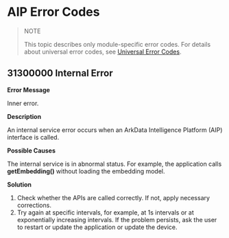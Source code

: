 # AIP Error Codes
<!--Kit: ArkData-->
<!--Subsystem: DistributedDataManager-->
<!--Owner: @my-2024-->
<!--Designer: @cuile44; @fysun17; @AnruiWang-->
<!--Tester: @yippo; @logic42-->
<!--Adviser: @ge-yafang-->

> NOTE
>
> This topic describes only module-specific error codes. For details about universal error codes, see [Universal Error Codes](../errorcode-universal.md).

## 31300000 Internal Error

**Error Message**

Inner error.

**Description**

An internal service error occurs when an ArkData Intelligence Platform (AIP) interface is called.

**Possible Causes**

The internal service is in abnormal status. For example, the application calls **getEmbedding()** without loading the embedding model.

**Solution**

1. Check whether the APIs are called correctly. If not, apply necessary corrections.
2. Try again at specific intervals, for example, at 1s intervals or at exponentially increasing intervals. If the problem persists, ask the user to restart or update the application or update the device.
